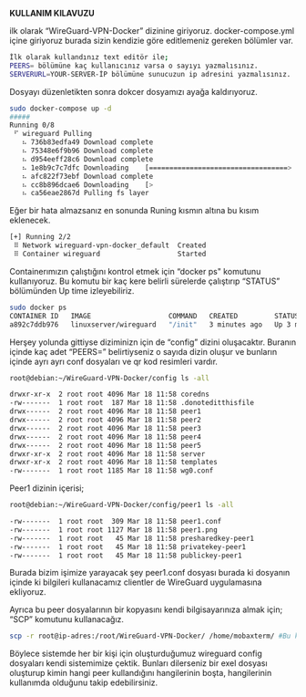 **KULLANIM KILAVUZU**


ilk olarak “WireGuard-VPN-Docker” dizinine giriyoruz. docker-compose.yml içine giriyoruz burada sizin kendizie göre editlemeniz gereken bölümler var.

```bash
İlk olarak kullandınız text editör ile;
PEERS= bölümüne kaç kullanıcınız varsa o sayıyı yazmalısınız.
SERVERURL=YOUR-SERVER-İP bölümüne sunucuzun ip adresini yazmalısınız.
```

Dosyayı düzenletikten sonra dokcer  dosyamızı ayağa kaldırıyoruz.

```bash
sudo docker-compose up -d
#####
Running 0/8
 ⠋ wireguard Pulling                                                                             7.3s
   ⠦ 736b83edfa49 Download complete                                                              5.6s
   ⠦ 75348e6f9b96 Download complete                                                              5.6s
   ⠦ d954eeff28c6 Download complete                                                              5.6s
   ⠦ 1e8b9c7c7dfc Downloading    [==================================>    ]  9.272MB/13.62MB      5.6s
   ⠦ afc822f73ebf Download complete                                                              5.6s
   ⠦ cc8b896dcae6 Downloading    [>                                      ]   5.94MB/322.9MB      5.6s
   ⠦ ca56eae2867d Pulling fs layer                                                               5.6s
```

Eğer bir hata almazsanız en sonunda Runing kısmın altına bu kısım eklenecek.

```bash
[+] Running 2/2
 ⠿ Network wireguard-vpn-docker_default  Created
 ⠿ Container wireguard                   Started
```

Containerımızın çalıştığını kontrol etmek için “docker ps" komutunu kullanıyoruz. Bu komutu bir kaç kere belirli sürelerde çalıştırıp “STATUS” bölümünden Up time izleyebiliriz.

```bash
sudo docker ps
CONTAINER ID   IMAGE                   COMMAND   CREATED         STATUS         PORTS                                           NAMES
a892c7ddb976   linuxserver/wireguard   "/init"   3 minutes ago   Up 3 minutes   0.0.0.0:51820->51820/udp, :::51820->51820/udp   wireguard
```

Herşey yolunda gittiyse diziminizn için de “config” dizini oluşacaktır. Buranın içinde kaç adet “PEERS=” belirtiyseniz o sayıda dizin oluşur ve bunların içinde ayrı ayrı conf dosyaları ve qr kod resimleri vardır.

```bash
root@debian:~/WireGuard-VPN-Docker/config ls -all

drwxr-xr-x  2 root root 4096 Mar 18 11:58 coredns
-rw-------  1 root root  187 Mar 18 11:58 .donoteditthisfile
drwx------  2 root root 4096 Mar 18 11:58 peer1
drwx------  2 root root 4096 Mar 18 11:58 peer2
drwx------  2 root root 4096 Mar 18 11:58 peer3
drwx------  2 root root 4096 Mar 18 11:58 peer4
drwx------  2 root root 4096 Mar 18 11:58 peer5
drwxr-xr-x  2 root root 4096 Mar 18 11:58 server
drwxr-xr-x  2 root root 4096 Mar 18 11:58 templates
-rw-------  1 root root 1185 Mar 18 11:58 wg0.conf
```

Peer1 dizinin içerisi;

```bash
root@debian:~/WireGuard-VPN-Docker/config/peer1 ls -all

-rw-------  1 root root  309 Mar 18 11:58 peer1.conf
-rw-------  1 root root 1127 Mar 18 11:58 peer1.png
-rw-------  1 root root   45 Mar 18 11:58 presharedkey-peer1
-rw-------  1 root root   45 Mar 18 11:58 privatekey-peer1
-rw-------  1 root root   45 Mar 18 11:58 publickey-peer1
```

Burada bizim işimize yarayacak şey peer1.conf dosyası burada ki dosyanın içinde ki bilgileri kullanacamız clientler de WireGuard uygulamasına ekliyoruz.

Ayrıca bu peer dosyalarının bir kopyasını kendi bilgisayarınıza almak için; “SCP” komutunu kullanacağız.

```bash
scp -r root@ip-adres:/root/WireGuard-VPN-Docker/ /home/mobaxterm/ #Bu kısma sizin kendi bilgisayarınızda olan bir yer belirtmeniz gerekir.
```

Böylece sistemde her bir kişi için oluşturduğumuz wireguard config dosyaları kendi sistemimize çektik. Bunları dilerseniz bir exel dosyası oluşturup kimin hangi peer kullandığını hangilerinin boşta, hangilerinin kullanımda olduğunu takip edebilirsiniz.
